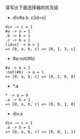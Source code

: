 请写出下面选择器的优先级
- div#a.b .c[id=x]
```
div -> c = 1
#a -> a = 1
.b -> b = 1
.c -> b = 1
[id=x] -> b = 1
=> [0, a, b, c] => [0, 1, 3, c]
```
- #a:not(#b)
```
#a -> a = 1
:not(#b) -> a = 1
=> [0, a, b, c] => [0, 2, 0, 0]
```
- *.a
```
* -> a = 0
.a -> b = 1
=> [0, a, b, c] => [0, 0, 1, 0]
```

- div.a
```
div -> c = 1
.a -> b = 1
=> [0, a, b, c] => [0, 0, 1, 1]
```